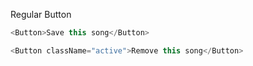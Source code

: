 Regular Button

```js
<Button>Save this song</Button>
```

```js
<Button className="active">Remove this song</Button>
```
